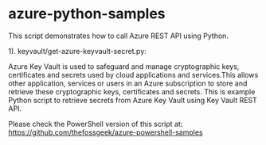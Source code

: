 # azure-python-samples
This script demonstrates how to call Azure REST API using Python.

1). keyvault/get-azure-keyvault-secret.py:

Azure Key Vault is used to safeguard and manage cryptographic keys, certificates and secrets used by cloud applications and services.This allows other application, services or users in an Azure subscription to store and retrieve these cryptographic keys, certificates and secrets. This is example Python script to retrieve secrets from Azure Key Vault using Key Vault REST API.

Please check the PowerShell version of this script at: https://github.com/thefossgeek/azure-powershell-samples


